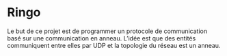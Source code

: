 # Ringo
Le but de ce projet est de programmer un protocole de communication basé sur une communication en anneau. L’idée est que des entités communiquent entre elles par UDP et la topologie du réseau est un anneau.

